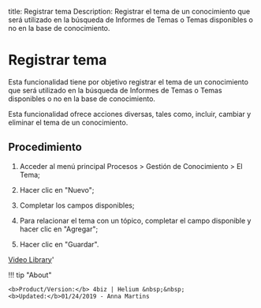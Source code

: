 title: Registrar tema
Description: Registrar el tema de un conocimiento que será utilizado en la búsqueda de Informes de Temas o Temas disponibles o no en la base de conocimiento.
# Registrar tema


Esta funcionalidad tiene por objetivo registrar el tema de un conocimiento que
será utilizado en la búsqueda de Informes de Temas o Temas disponibles o no en
la base de conocimiento.

Esta funcionalidad ofrece acciones diversas, tales como, incluir, cambiar y
eliminar el tema de un conocimiento.

Procedimiento
-----------------

1.  Acceder al menú principal Procesos \> Gestión de Conocimiento \> El Tema;

2.  Hacer clic en "Nuevo";

3.  Completar los campos disponibles;

4.  Para relacionar el tema con un tópico, completar el campo disponible y hacer
    clic en "Agregar";

5.  Hacer clic en "Guardar".



<i class='fa fa-youtube-play  fa-2x' style='color:#97ce17;vertical-align: middle;'> </i> [Video Library](https://www.youtube.com/playlist?list=PLB5qK2uzf2ROzG1nEl9sfg_Y3Hy6spefP)'

!!! tip "About"

    <b>Product/Version:</b> 4biz | Helium &nbsp;&nbsp;
    <b>Updated:</b>01/24/2019 - Anna Martins
